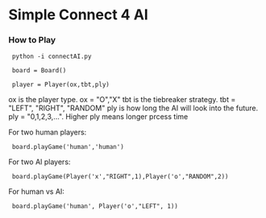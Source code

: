 # Simple Connect 4 AI
### How to Play
<p><code> python -i connectAI.py </code></p>
<p><code> board = Board() </code></p>
<p><code> player = Player(ox,tbt,ply) </code></p>
ox is the player type. ox = "O","X"  
tbt is the tiebreaker strategy. tbt = "LEFT", "RIGHT", "RANDOM"
ply is how long the AI will look into the future. ply = "0,1,2,3,...". Higher ply means longer prcess time  

For two human players:  
<p><code> board.playGame('human','human')</code></p>

For two AI players:
<p><code> board.playGame(Player('x',"RIGHT",1),Player('o',"RANDOM",2))</code></p>

For human vs AI:  
<p><code> board.playGame('human', Player('o',"LEFT", 1))</code></p>
